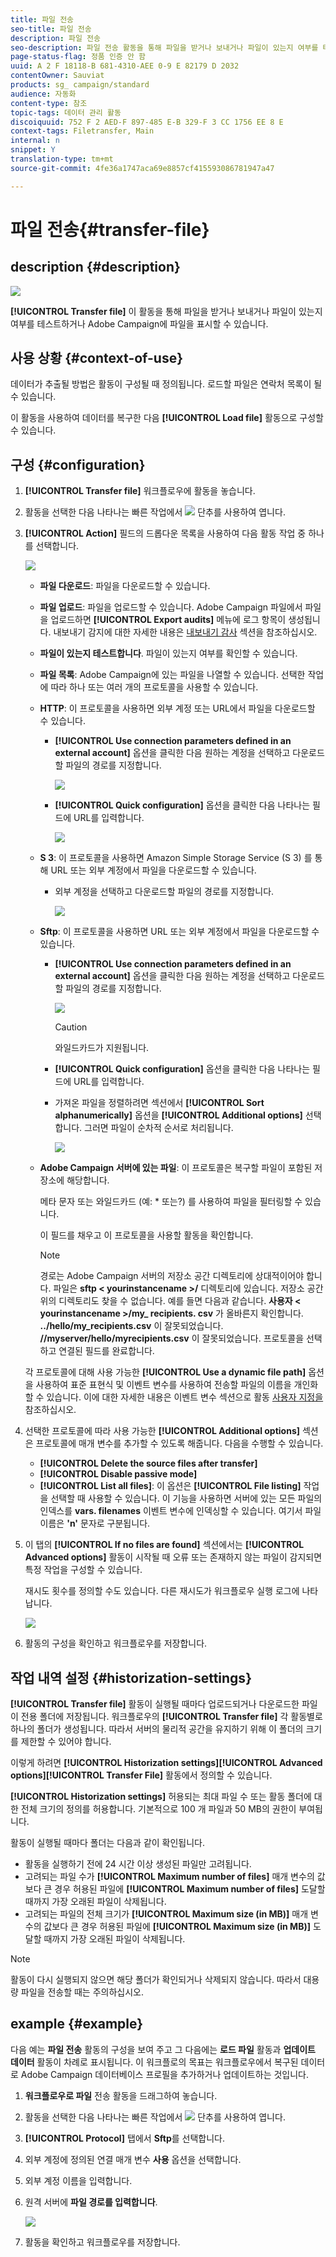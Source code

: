```yaml
---
title: 파일 전송
seo-title: 파일 전송
description: 파일 전송
seo-description: 파일 전송 활동을 통해 파일을 받거나 보내거나 파일이 있는지 여부를 테스트하거나 Adobe Campaign에 파일을 표시할 수 있습니다.
page-status-flag: 정품 인증 안 함
uuid: A 2 F 18118-B 681-4310-AEE 0-9 E 82179 D 2032
contentOwner: Sauviat
products: sg_ campaign/standard
audience: 자동화
content-type: 참조
topic-tags: 데이터 관리 활동
discoiquuid: 752 F 2 AED-F 897-485 E-B 329-F 3 CC 1756 EE 8 E
context-tags: Filetransfer, Main
internal: n
snippet: Y
translation-type: tm+mt
source-git-commit: 4fe36a1747aca69e8857cf415593086781947a47

---
```



# 파일 전송{#transfer-file}

## description {#description}

![](assets/file_transfer.png)

**[!UICONTROL Transfer file]** 이 활동을 통해 파일을 받거나 보내거나 파일이 있는지 여부를 테스트하거나 Adobe Campaign에 파일을 표시할 수 있습니다.

## 사용 상황 {#context-of-use}

데이터가 추출될 방법은 활동이 구성될 때 정의됩니다. 로드할 파일은 연락처 목록이 될 수 있습니다.

이 활동을 사용하여 데이터를 복구한 다음 **[!UICONTROL Load file]** 활동으로 구성할 수 있습니다.

## 구성 {#configuration}

1. **[!UICONTROL Transfer file]** 워크플로우에 활동을 놓습니다.
1. 활동을 선택한 다음 나타나는 빠른 작업에서 ![](assets/edit_darkgrey-24px.png) 단추를 사용하여 엽니다.
1. **[!UICONTROL Action]** 필드의 드롭다운 목록을 사용하여 다음 활동 작업 중 하나를 선택합니다.

   ![](assets/wkf_file_transfer_01.png)

   * **파일 다운로드**: 파일을 다운로드할 수 있습니다.
   * **파일 업로드**: 파일을 업로드할 수 있습니다. Adobe Campaign 파일에서 파일을 업로드하면 **[!UICONTROL Export audits]** 메뉴에 로그 항목이 생성됩니다. 내보내기 감지에 대한 자세한 내용은 [내보내기 감사](../../administration/using/auditing-export-logs.md) 섹션을 참조하십시오.
   * **파일이 있는지 테스트합니다**. 파일이 있는지 여부를 확인할 수 있습니다.
   * **파일 목록**: Adobe Campaign에 있는 파일을 나열할 수 있습니다.
   선택한 작업에 따라 하나 또는 여러 개의 프로토콜을 사용할 수 있습니다.

   * **HTTP**: 이 프로토콜을 사용하면 외부 계정 또는 URL에서 파일을 다운로드할 수 있습니다.

      * **[!UICONTROL Use connection parameters defined in an external account]** 옵션을 클릭한 다음 원하는 계정을 선택하고 다운로드할 파일의 경로를 지정합니다.

         ![](assets/wkf_file_transfer_03.png)

      * **[!UICONTROL Quick configuration]** 옵션을 클릭한 다음 나타나는 필드에 URL를 입력합니다.

         ![](assets/wkf_file_transfer_04.png)
   * **S 3**: 이 프로토콜을 사용하면 Amazon Simple Storage Service (S 3) 를 통해 URL 또는 외부 계정에서 파일을 다운로드할 수 있습니다.

      * 외부 계정을 선택하고 다운로드할 파일의 경로를 지정합니다.

         ![](assets/wkf_file_transfer_08.png)
   * **Sftp**: 이 프로토콜을 사용하면 URL 또는 외부 계정에서 파일을 다운로드할 수 있습니다.

      * **[!UICONTROL Use connection parameters defined in an external account]** 옵션을 클릭한 다음 원하는 계정을 선택하고 다운로드할 파일의 경로를 지정합니다.

         ![](assets/wkf_file_transfer_07.png)

         >[!CAUTION]
         >
         >와일드카드가 지원됩니다.

      * **[!UICONTROL Quick configuration]** 옵션을 클릭한 다음 나타나는 필드에 URL를 입력합니다.
      * 가져온 파일을 정렬하려면 섹션에서 **[!UICONTROL Sort alphanumerically]** 옵션을 **[!UICONTROL Additional options]** 선택합니다. 그러면 파일이 순차적 순서로 처리됩니다.

         ![](assets/wkf_file_transfer_sort.png)
   * **Adobe Campaign 서버에 있는 파일**: 이 프로토콜은 복구할 파일이 포함된 저장소에 해당합니다.

      메타 문자 또는 와일드카드 (예: * 또는?) 를 사용하여 파일을 필터링할 수 있습니다.

      이 필드를 채우고 이 프로토콜을 사용할 활동을 확인합니다.

      >[!NOTE]
      >
      >경로는 Adobe Campaign 서버의 저장소 공간 디렉토리에 상대적이어야 합니다. 파일은 **sftp &lt; yourinstancename &gt;/** 디렉토리에 있습니다. 저장소 공간 위의 디렉토리도 찾을 수 없습니다. 예를 들면 다음과 같습니다. **사용자 &lt; yourinstancename &gt;/my_ recipients. csv** 가 올바른지 확인합니다. **../hello/my_recipients.csv** 이 잘못되었습니다. **//myserver/hello/myrecipients.csv** 이 잘못되었습니다.
   프로토콜을 선택하고 연결된 필드를 완료합니다.

   각 프로토콜에 대해 사용 가능한 **[!UICONTROL Use a dynamic file path]** 옵션을 사용하여 표준 표현식 및 이벤트 변수를 사용하여 전송할 파일의 이름을 개인화할 수 있습니다. 이에 대한 자세한 내용은 이벤트 변수 섹션으로 활동 [사용자 지정을](../../automating/using/calling-a-workflow-with-external-parameters.md#customizing-activities-with-events-variables) 참조하십시오.

1. 선택한 프로토콜에 따라 사용 가능한 **[!UICONTROL Additional options]** 섹션은 프로토콜에 매개 변수를 추가할 수 있도록 해줍니다. 다음을 수행할 수 있습니다.

   * **[!UICONTROL Delete the source files after transfer]**
   * **[!UICONTROL Disable passive mode]**
   * **[!UICONTROL List all files]**: 이 옵션은 **[!UICONTROL File listing]** 작업을 선택할 때 사용할 수 있습니다. 이 기능을 사용하면 서버에 있는 모든 파일의 인덱스를 **vars. filenames** 이벤트 변수에 인덱싱할 수 있습니다. 여기서 파일 이름은 **'n'** 문자로 구분됩니다.

1. 이 탭의 **[!UICONTROL If no files are found]** 섹션에서는 **[!UICONTROL Advanced options]** 활동이 시작될 때 오류 또는 존재하지 않는 파일이 감지되면 특정 작업을 구성할 수 있습니다.

   재시도 횟수를 정의할 수도 있습니다. 다른 재시도가 워크플로우 실행 로그에 나타납니다.

   ![](assets/wkf_file_transfer_09.png)

1. 활동의 구성을 확인하고 워크플로우를 저장합니다.

## 작업 내역 설정 {#historization-settings}

**[!UICONTROL Transfer file]** 활동이 실행될 때마다 업로드되거나 다운로드한 파일이 전용 폴더에 저장됩니다. 워크플로우의 **[!UICONTROL Transfer file]** 각 활동별로 하나의 폴더가 생성됩니다. 따라서 서버의 물리적 공간을 유지하기 위해 이 폴더의 크기를 제한할 수 있어야 합니다.

이렇게 하려면 **[!UICONTROL Historization settings]****[!UICONTROL Advanced options]****[!UICONTROL Transfer File]** 활동에서 정의할 수 있습니다.

**[!UICONTROL Historization settings]** 허용되는 최대 파일 수 또는 활동 폴더에 대한 전체 크기의 정의를 허용합니다. 기본적으로 100 개 파일과 50 MB의 권한이 부여됩니다.

활동이 실행될 때마다 폴더는 다음과 같이 확인됩니다.

* 활동을 실행하기 전에 24 시간 이상 생성된 파일만 고려됩니다.
* 고려되는 파일 수가 **[!UICONTROL Maximum number of files]** 매개 변수의 값보다 큰 경우 허용된 파일에 **[!UICONTROL Maximum number of files]** 도달할 때까지 가장 오래된 파일이 삭제됩니다.
* 고려되는 파일의 전체 크기가 **[!UICONTROL Maximum size (in MB)]** 매개 변수의 값보다 큰 경우 허용된 파일에 **[!UICONTROL Maximum size (in MB)]** 도달할 때까지 가장 오래된 파일이 삭제됩니다.

>[!NOTE]
활동이 다시 실행되지 않으면 해당 폴더가 확인되거나 삭제되지 않습니다. 따라서 대용량 파일을 전송할 때는 주의하십시오.

## example {#example}

다음 예는 **파일 전송** 활동의 구성을 보여 주고 그 다음에는 **로드 파일** 활동과 **업데이트 데이터** 활동이 차례로 표시됩니다. 이 워크플로의 목표는 워크플로우에서 복구된 데이터로 Adobe Campaign 데이터베이스 프로필을 추가하거나 업데이트하는 것입니다.

1. **워크플로우로 파일** 전송 활동을 드래그하여 놓습니다.
1. 활동을 선택한 다음 나타나는 빠른 작업에서 ![](assets/edit_darkgrey-24px.png) 단추를 사용하여 엽니다.
1. **[!UICONTROL Protocol]** 탭에서 **Sftp**&#x200B;를 선택합니다.
1. 외부 계정에 정의된 연결 매개 변수 **사용** 옵션을 선택합니다.
1. 외부 계정 이름을 입력합니다.
1. 원격 서버에 **파일 경로를 입력합니다**.

   ![](assets/wkf_file_transfer_07.png)

1. 활동을 확인하고 워크플로우를 저장합니다.

